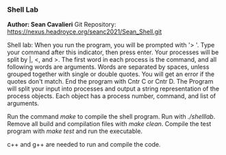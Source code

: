 ### Shell Lab
**Author: Sean Cavalieri**
Git Repository: https://nexus.headroyce.org/seanc2021/Sean_Shell.git

Shell lab: When you run the program, you will be prompted with '> '. Type your command after this indicator, then press enter. Your processes will be split by |, <, and >. The first word in each process is the command, and all following words are arguments. Words are separated by spaces, unless grouped together with single or double quotes. You will get an error if the quotes don't match. End the program with Cntr C or Cntr D. The Program will split your input into processes and output a string representation of the process objects. Each object has a process number, command, and list of arguments.

Run the command *make* to compile the shell program. Run with *./shelllab*. Remove all build and compilation files with *make clean*. Compile the test program with *make test* and run the executable.

c++ and g++ are needed to run and compile the code.
